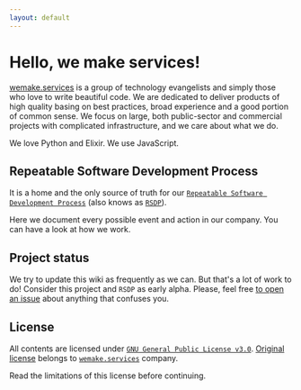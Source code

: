 ```yaml
---
layout: default
---
```


# Hello, we make services!

[wemake.services](https://wemake-services.github.io) is a group of technology evangelists and simply those who love to write beautiful code. We are dedicated to deliver products of high quality basing on best practices, broad experience and a good portion of common sense. We focus on large, both public-sector and commercial projects with complicated infrastructure, and we care about what we do.

We love Python and Elixir. We use JavaScript.

## Repeatable Software Development Process

It is a home and the only source of truth for our [`Repeatable Software Development Process`](/meta/rsdp) (also knows as [`RSDP`](/meta/rsdp)).

Here we document every possible event and action in our company.
You can have a look at how we work.

## Project status

We try to update this wiki as frequently as we can. But that's a lot of work to do!
Consider this project and `RSDP` as early alpha. Please, feel free [to open an issue](https://github.com/wemake-services/meta/issues) about anything that confuses you.

## License

All contents are licensed under [`GNU General Public License v3.0`](https://choosealicense.com/licenses/gpl-3.0/). [Original license](https://github.com/wemake-services/meta/blob/master/LICENSE) belongs to [`wemake.services`](https://wemake-services.github.io) company.

Read the limitations of this license before continuing.
